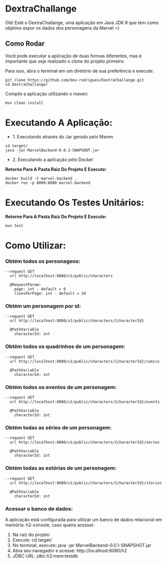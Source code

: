 # DextraChallange

Olá! Esté o DextraChallange, uma aplicação em Java JDK 8 que tem como objetivo expor os dados dos personagens da Marvel =)

## Como Rodar

Você pode executar a aplicação de duas formas diferentes, mas é importante que seja realizado o clone do projeto primeiro:

Para isso, abra o terminal em um diretório de sua preferência e execute:

```
git clone https://github.com/dev-rodrigues/DextraChallange.git
cd DextraChallange/
```

Compile a aplicação utilizando o maven:
```
mvn clean install
```

# Executando A Aplicação:

<ul>
  <li>1. Executando através do Jar gerado pelo Maven</li>  
</ul>

```
cd target/
java -jar MarvelBackend-0.0.1-SNAPSHOT.jar
```

<ul>
  <li>2. Executando a aplicação pelo Docker </li>  
</ul>

**Retorne Para A Pasta Raiz Do Projeto E Execute:**
```
docker build -t marvel-backend .
docker run -p 8080:8080 marvel-backend
```

# Executando Os Testes Unitários:
**Retorne Para A Pasta Raiz Do Projeto E Execute:**
```
mvn test
```

# Como Utilizar:

### Obtém todos os personagens:
```
--request GET
  url http://localhost:8080/v1/public/characters
  
  @RequestParam:
    page: int - default = 0
    linesPerPage: int - default = 24
```

### Obtém um personagem por id:
```
--request GET
  url http://localhost:8080/v1/public/characters/{characterId}
  
  @PathVariable
    characterId: int
```

### Obtém todos os quadrinhos de um personagem:
```
--request GET
  url http://localhost:8080/v1/public/characters/{characterId}/comics
  
  @PathVariable
    characterId: int
```

### Obtém todos os eventos de um personagem:
```
--request GET
  url http://localhost:8080/v1/public/characters/{characterId}/events
  
  @PathVariable
    characterId: int
```

### Obtém todas as séries de um personagem:
```
--request GET
  url http://localhost:8080/v1/public/characters/{characterId}/series
  
  @PathVariable
    characterId: int
```

### Obtém todas as estórias de um personagem:
```
--request GET
  url http://localhost:8080/v1/public/characters/{characterId}/stories
  
  @PathVariable
    characterId: int
```

### Acessar o banco de dados:
A aplicação está configurada para utilizar um banco de dados relacional em memória: h2-console, caso queira acessar:




<ol>
  <li>Na raiz do projeto </li>
  <li>Execute: cd target/ </li>
  <li>No terminal, execute: java -jar MarvelBackend-0.0.1-SNAPSHOT.jar</li>
  <li>Abra seu navegador e acesse: http://localhost:8080/h2 </li>
  <li>JDBC URL: jdbc:h2:mem:testdb </li>  
</ol>



